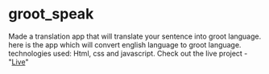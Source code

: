# groot_speak
Made a translation app that will translate your sentence into groot language.
here is the app which will convert english language to groot language.
technologies used: Html, css and javascript.
Check out the live project - "[Live](https://rutuja0802.github.io/groot_speak/)"
